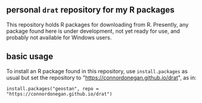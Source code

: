 
## personal `drat` repository for my R packages

This repository holds R packages for downloading from R. Presently, any package found here is under development, not yet ready for use, and probably not available for Windows users.

## basic usage

To install an R package found in this repository, use `install.packages` as usual but set the repository to "https://connordonegan.github.io/drat", as in:

```
install.packages("geostan", repo = "https://connordonegan.github.io/drat")
```

